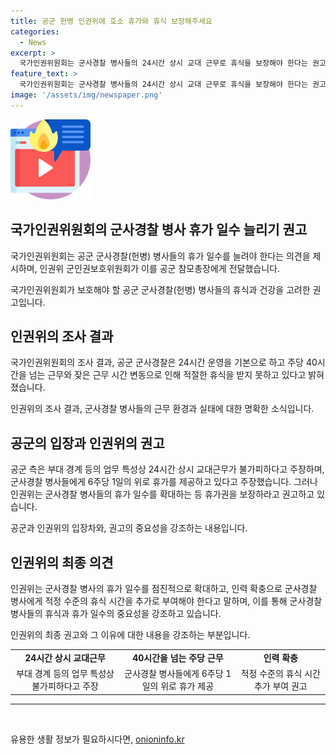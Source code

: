 ```yaml
---
title: 공군 헌병 인권위에 호소 휴가와 휴식 보장해주세요
categories:
  - News
excerpt: >
  국가인권위원회는 군사경찰 병사들의 24시간 상시 교대 근무로 휴식을 보장해야 한다는 권고를 했다. 공군은 이를 반박하며 6주당 1일의 위로 휴가를 제공하고 있다고 주장했지만, 인권위는 군사경찰 병사들의 휴가 일수를 늘리고 적절한 휴식을 보장해야 한다고 강조했다. A씨와 B씨의 진정을 기각하면서도 군사경찰 병사들의 휴가권을 보장하라는 인권위의 권고가 주목받고 있다.
feature_text: >
  국가인권위원회는 군사경찰 병사들의 24시간 상시 교대 근무로 휴식을 보장해야 한다는 권고를 했다. 공군은 이를 반박하며 6주당 1일의 위로 휴가를 제공하고 있다고 주장했지만, 인권위는 군사경찰 병사들의 휴가 일수를 늘리고 적절한 휴식을 보장해야 한다고 강조했다. A씨와 B씨의 진정을 기각하면서도 군사경찰 병사들의 휴가권을 보장하라는 인권위의 권고가 주목받고 있다.
image: '/assets/img/newspaper.png'
---
```


<p><img src="/assets/img/news.png" alt="rentncar 속보" /></p>

<h2 data-ke-size="size26">국가인권위원회의 군사경찰 병사 휴가 일수 늘리기 권고</h2>

<p>국가인권위원회는 공군 군사경찰(헌병) 병사들의 휴가 일수를 늘려야 한다는 의견을 제시하며, 인권위 군인권보호위원회가 이를 공군 참모총장에게 전달했습니다.</p>

<p data-ke-size="size16">국가인권위원회가 보호해야 할 공군 군사경찰(헌병) 병사들의 휴식과 건강을 고려한 권고입니다.</p>

<h2 data-ke-size="size24">인권위의 조사 결과</h2>

<p>국가인권위원회의 조사 결과, 공군 군사경찰은 24시간 운영을 기본으로 하고 주당 40시간을 넘는 근무와 잦은 근무 시간 변동으로 인해 적절한 휴식을 받지 못하고 있다고 밝혀졌습니다.</p>

<p data-ke-size="size16">인권위의 조사 결과, 군사경찰 병사들의 근무 환경과 실태에 대한 명확한 소식입니다.</p>

<h2 data-ke-size="size24">공군의 입장과 인권위의 권고</h2>

<p>공군 측은 부대 경계 등의 업무 특성상 24시간 상시 교대근무가 불가피하다고 주장하며, 군사경찰 병사들에게 6주당 1일의 위로 휴가를 제공하고 있다고 주장했습니다. 그러나 인권위는 군사경찰 병사들의 휴가 일수를 확대하는 등 휴가권을 보장하라고 권고하고 있습니다.</p>

<p data-ke-size="size16">공군과 인권위의 입장차와, 권고의 중요성을 강조하는 내용입니다.</p>

<h2 data-ke-size="size24">인권위의 최종 의견</h2>

<p>인권위는 군사경찰 병사의 휴가 일수를 점진적으로 확대하고, 인력 확충으로 군사경찰 병사에게 적정 수준의 휴식 시간을 추가로 부여해야 한다고 말하며, 이를 통해 군사경찰 병사들의 휴식과 휴가 일수의 중요성을 강조하고 있습니다.</p>

<p data-ke-size="size16">인권위의 최종 권고와 그 이유에 대한 내용을 강조하는 부분입니다.</p>

<table>
  <tbody>
    <tr>
      <td style="text-align: center; height: 17px;"><b>24시간 상시 교대근무</b></td>
      <td style="text-align: center; height: 17px;"><b>40시간을 넘는 주당 근무</b></td>
      <td style="text-align: center; height: 17px;"><b>인력 확충</b></td>
    </tr>
    <tr>
      <td style="text-align: center; height: 17px;">부대 경계 등의 업무 특성상 불가피하다고 주장</td>
      <td style="text-align: center; height: 17px;">군사경찰 병사들에게 6주당 1일의 위로 휴가 제공</td>
      <td style="text-align: center; height: 17px;">적정 수준의 휴식 시간 추가 부여 권고</td>
    </tr>
  </tbody>
</table>

<hr>

<p data-ke-size="size16">&nbsp;</p>
유용한 생활 정보가 필요하시다면, <a href="https://onioninfo.kr" rel="dofollow">onioninfo.kr</a>


